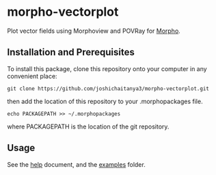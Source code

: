 # morpho-vectorplot

Plot vector fields using Morphoview and POVRay for [Morpho](https://github.com/Morpho-lang/morpho). 

## Installation and Prerequisites

To install this package, clone this repository onto your computer in any convenient place:

    git clone https://github.com/joshichaitanya3/morpho-vectorplot.git

then add the location of this repository to your .morphopackages file.

    echo PACKAGEPATH >> ~/.morphopackages 

where PACKAGEPATH is the location of the git repository. 

## Usage 

See the [help](./share/help/vectorplot.md) document, and the [examples](./examples) folder. 


